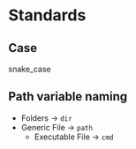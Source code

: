 # Standards

## Case
snake_case

## Path variable naming
* Folders -> `dir`
* Generic File -> `path`
  * Executable File -> `cmd`

